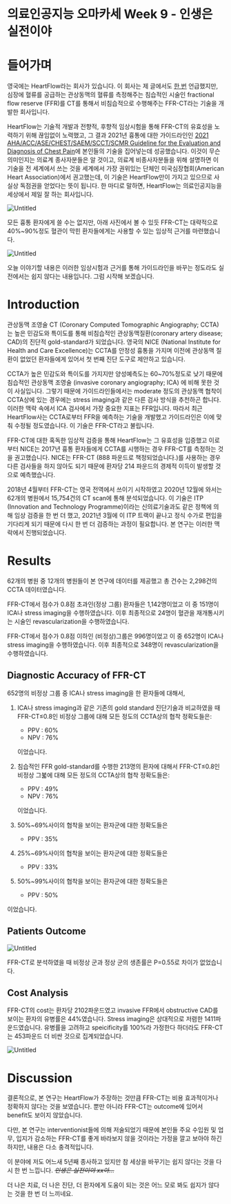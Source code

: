 # 의료인공지능 오마카세 Week 9 - 인생은 실전이야

# 들어가며

영국에는 HeartFlow라는 회사가 있습니다. 이 회사는 제 글에서도 [한 번](https://jryoungw.github.io/posts/medAI_4/) 언급했지만, 심장에 혈류를 공급하는 관상동맥의 혈류를 측정해주는 침습적인 시술인 fractional flow reserve (FFR)를 CT를 통해서 비침습적으로 수행해주는 FFR-CT라는 기술을 개발한 회사입니다.

HeartFlow는 기술적 개발과 전향적, 후향적 임상시험을 통해 FFR-CT의 유효성을 노력하기 위해 끊임없이 노력했고, 그 결과 2021년 흉통에 대한 가이드라인인 [2021 AHA/ACC/ASE/CHEST/SAEM/SCCT/SCMR Guideline for the Evaluation and Diagnosis of Chest Pain](https://www.ahajournals.org/doi/10.1161/CIR.0000000000001029)에 본인들의 기술을 집어넣는데 성공했습니다. 이것이 무슨 의미인지는 의료계 종사자분들은 알 것이고, 의료계 비종사자분들을 위해 설명하면 이 기술을 전 세계에서 쓰는 것을 세계에서 가장 권위있는 단체인 미국심장협회(American Heart Association)에서 권고했는데, 이 기술은 HeartFlow만이 가지고 있으므로 사실상 독점권을 얻었다는 뜻이 됩니다. 한 마디로 말하면, HeartFlow는 의료인공지능을 세상에서 제일 잘 하는 회사입니다.

![Untitled](%E1%84%8B%E1%85%B4%E1%84%85%E1%85%AD%E1%84%8B%E1%85%B5%E1%86%AB%E1%84%80%E1%85%A9%E1%86%BC%E1%84%8C%E1%85%B5%E1%84%82%E1%85%B3%E1%86%BC%20%E1%84%8B%E1%85%A9%E1%84%86%E1%85%A1%E1%84%8F%E1%85%A1%E1%84%89%E1%85%A6%20Week%209%20-%20%E1%84%8B%E1%85%B5%E1%86%AB%E1%84%89%E1%85%A2%E1%86%BC%E1%84%8B%E1%85%B3%E1%86%AB%20%E1%84%89%E1%85%B5%E1%86%AF%E1%84%8C%E1%85%A5%E1%86%AB%20d0396f77cf774810a3a57cbcfbfd81b0/Untitled.png)

모든 흉통 환자에게 쓸 수는 없지만, 아래 사진에서 볼 수 있듯 FFR-CT는 대략적으로 40%~90%정도 혈관이 막힌 환자들에게는 사용할 수 있는 임상적 근거를 마련했습니다. 

![Untitled](%E1%84%8B%E1%85%B4%E1%84%85%E1%85%AD%E1%84%8B%E1%85%B5%E1%86%AB%E1%84%80%E1%85%A9%E1%86%BC%E1%84%8C%E1%85%B5%E1%84%82%E1%85%B3%E1%86%BC%20%E1%84%8B%E1%85%A9%E1%84%86%E1%85%A1%E1%84%8F%E1%85%A1%E1%84%89%E1%85%A6%20Week%209%20-%20%E1%84%8B%E1%85%B5%E1%86%AB%E1%84%89%E1%85%A2%E1%86%BC%E1%84%8B%E1%85%B3%E1%86%AB%20%E1%84%89%E1%85%B5%E1%86%AF%E1%84%8C%E1%85%A5%E1%86%AB%20d0396f77cf774810a3a57cbcfbfd81b0/Untitled%201.png)

오늘 이야기할 내용은 이러한 임상시험과 근거를 통해 가이드라인을 바꾸는 정도라도 실전에서는 쉽지 않다는 내용입니다. 그럼 시작해 보겠습니다.

# Introduction

관상동맥 조영술 CT (Coronary Computed Tomographic Angiography; CCTA)는 높은 민감도와 특이도를 통해 비침습적인 관상동맥질환(coronary artery disease; CAD)의 진단적 gold-standard가 되었습니다. 영국의 NICE (National Institute for Health and Care Excellence)는 CCTA를 안정성 흉통을 가지며 이전에 관상동맥 질환이 없었던 환자들에게 있어서 첫 번째 진단 도구로 제안하고 있습니다.

CCTA가 높은 민감도와 특이도를 가지지만 양성예측도는 60~70%정도로 낮기 때문에 침습적인 관상동맥 조영술 (invasive coronary angiography; ICA) 에 비해 못한 것이 사실입니다. 그렇기 때문에 가이드라인들에서는 moderate 정도의 관상동맥 협착이 CCTA상에 있는 경우에는 stress imaging과 같은 다른 검사 방식을 추천하곤 합니다. 이러한 맥락 속에서 ICA 검사에서 가장 중요한 지표는 FFR입니다. 따라서 최근 HeartFlow사는 CCTA로부터 FFR을 예측하는 기술을 개발했고 가이드라인은 이에 맞춰 수정될 정도였습니다. 이 기술은 FFR-CT라고 불립니다.

FFR-CT에 대한 혹독한 임상적 검증을 통해 HeartFlow는 그 유효성을 입증했고 이로부터 NICE는 2017년 흉통 환자들에게 CCTA를 시행하는 경우 FFR-CT를 측정하는 것을 권고했습니다. NICE는 FFR-CT (888 파운드로 책정되었습니다.)를 사용하는 경우 다른 검사들을 하지 않아도 되기 때문에 환자당 214 파운드의 경제적 이득이 발생할 것으로 예측했습니다.

2018년 4월부터 FFR-CT는 영국 전역에서 쓰이기 시작하였고 2020년 12월에 와서는 62개의 병원에서 15,754건의 CT scan에 통해 분석되었습니다. 이 기술은 ITP (Innovation and Technology Programme)이라는 신의료기술과도 같은 정책에 의해 임상 검증을 한 번 더 했고, 2021년 3월에 이 ITP 트랙이 끝나고 정식 수가로 편입을 기다리게 되기 때문에 다시 한 번 더 검증하는 과정이 필요합니다. 본 연구는 이러한 맥락에서 진행되었습니다.

# Results

62개의 병원 중 12개의 병원들이 본 연구에 데이터를 제공했고 총 건수는 2,298건의 CCTA 데이터였습니다. 

FFR-CT에서 점수가 0.8점 초과인(정상 그룹) 환자들은 1,142명이었고 이 중 151명이 ICA나 stress imaging을 수행하였습니다. 이후 최종적으로 24명이 혈관을 재개통시키는 시술인 revascularization을 수행하였습니다.

FFR-CT에서 점수가 0.8점 이하인 (비정상)그룹은 996명이었고 이 중 652명이 ICA나 stress imaging을 수행하였습니다. 이후 최종적으로 348명이 revascularization을 수행하였습니다.

## Diagnostic Accuracy of FFR-CT

652명의 비정상 그룹 중 ICA나 stress imaging을 한 환자들에 대해서, 

1. ICA나 stress imaging과 같은 기존의 gold standard 진단기술과 비교하였을 때 FFR-CT≤0.8인 비정상 그룹에 대해 모든 정도의 CCTA상의 협착 정확도들은:
    - PPV : 60%
    - NPV : 76%
    
    이었습니다.
    
2. 침습적인 FFR gold-standard를 수행한 213명의 환자에 대해서 FFR-CT≤0.8인 비정상 그붋에 대해 모든 정도의 CCTA상의 협착 정확도들은:
    - PPV : 49%
    - NPV : 76%
    
    이었습니다.
    
3. 50%~69%사이의 협착을 보이는 환자군에 대한 정확도들은
    - PPV : 35%
4. 25%~69%사이의 협착을 보이는 환자군에 대한 정확도들은
    - PPV : 33%
5. 50%~99%사이의 협착을 보이는 환자군에 대한 정확도들은
    - PPV : 50%

이었습니다.

## Patients Outcome

![Untitled](%E1%84%8B%E1%85%B4%E1%84%85%E1%85%AD%E1%84%8B%E1%85%B5%E1%86%AB%E1%84%80%E1%85%A9%E1%86%BC%E1%84%8C%E1%85%B5%E1%84%82%E1%85%B3%E1%86%BC%20%E1%84%8B%E1%85%A9%E1%84%86%E1%85%A1%E1%84%8F%E1%85%A1%E1%84%89%E1%85%A6%20Week%209%20-%20%E1%84%8B%E1%85%B5%E1%86%AB%E1%84%89%E1%85%A2%E1%86%BC%E1%84%8B%E1%85%B3%E1%86%AB%20%E1%84%89%E1%85%B5%E1%86%AF%E1%84%8C%E1%85%A5%E1%86%AB%20d0396f77cf774810a3a57cbcfbfd81b0/Untitled%202.png)

FFR-CT로 분석하였을 때 비정상 군과 정상 군의 생존률은 P=0.55로 차이가 없었습니다.

## Cost Analysis

FFR-CT의 cost는 환자당 2102파운드였고 invasive FFR에서 obstructive CAD를 보이는 환자의 유병률은 44%였습니다. Stress imaging은 상대적으로 저렴한 1411파운드였습니다. 유병률을 고려하고 speicificity를 100%라 가정한다 하더라도 FFR-CT는 453파운드 더 비싼 것으로 집계되었습니다.

![Untitled](%E1%84%8B%E1%85%B4%E1%84%85%E1%85%AD%E1%84%8B%E1%85%B5%E1%86%AB%E1%84%80%E1%85%A9%E1%86%BC%E1%84%8C%E1%85%B5%E1%84%82%E1%85%B3%E1%86%BC%20%E1%84%8B%E1%85%A9%E1%84%86%E1%85%A1%E1%84%8F%E1%85%A1%E1%84%89%E1%85%A6%20Week%209%20-%20%E1%84%8B%E1%85%B5%E1%86%AB%E1%84%89%E1%85%A2%E1%86%BC%E1%84%8B%E1%85%B3%E1%86%AB%20%E1%84%89%E1%85%B5%E1%86%AF%E1%84%8C%E1%85%A5%E1%86%AB%20d0396f77cf774810a3a57cbcfbfd81b0/Untitled%203.png)

# Discussion

결론적으로, 본 연구는 HeartFlow가 주장하는 것만큼 FFR-CT는 비용 효과적이거나 정확하지 않다는 것을 보였습니다. 뿐만 아니라 FFR-CT는 outcome에 있어서 benefit도 보이지 않았습니다.

다만, 본 연구는 interventionist들에 의해 저술되었기 때문에 본인들 주요 수입원 및 업무, 입지가 감소하는 FFR-CT를 좋게 바라보지 않을 것이라는 가정을 깔고 보아야 하긴 하지만, 내용은 다소 충격적입니다.

이 분야에 저도 어느새 5년째 종사하고 있지만 참 세상을 바꾸기는 쉽지 않다는 것을 다시 한 번 느낍니다. ~~*인생은 실전이야 xx아…*~~

더 나은 치료, 더 나은 진단, 더 환자에게 도움이 되는 것은 어느 모로 봐도 쉽지가 않다는 것을 한 번 더 느끼네요.